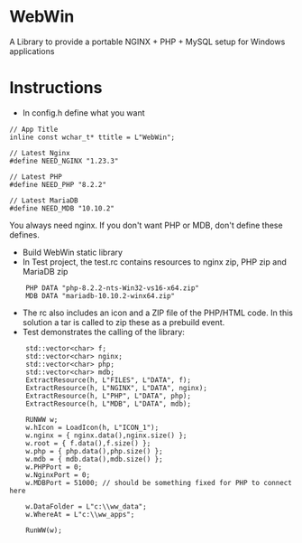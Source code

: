 # WebWin
A Library to provide a portable NGINX + PHP + MySQL setup for Windows applications

# Instructions

* In config.h define what you want

```
// App Title
inline const wchar_t* ttitle = L"WebWin";

// Latest Nginx
#define NEED_NGINX "1.23.3"

// Latest PHP
#define NEED_PHP "8.2.2"

// Latest MariaDB
#define NEED_MDB "10.10.2"
```

  You always need nginx. If you don't want PHP or MDB, don't define these defines.


* Build WebWin static library
* In Test project, the test.rc contains resources to nginx zip, PHP zip and MariaDB zip

```	NGINX DATA "nginx-1.23.3.zip"
	PHP DATA "php-8.2.2-nts-Win32-vs16-x64.zip"
	MDB DATA "mariadb-10.10.2-winx64.zip"
```

* The rc also includes an icon and a ZIP file of the PHP/HTML code. In this solution a tar is called to zip these as a prebuild event.
* Test demonstrates the calling of the library:

```
    std::vector<char> f;
	std::vector<char> nginx;
	std::vector<char> php;
	std::vector<char> mdb;
	ExtractResource(h, L"FILES", L"DATA", f);
	ExtractResource(h, L"NGINX", L"DATA", nginx);
	ExtractResource(h, L"PHP", L"DATA", php);
	ExtractResource(h, L"MDB", L"DATA", mdb);

	RUNWW w;
	w.hIcon = LoadIcon(h, L"ICON_1");
	w.nginx = { nginx.data(),nginx.size() };
	w.root = { f.data(),f.size() };
	w.php = { php.data(),php.size() };
	w.mdb = { mdb.data(),mdb.size() };
	w.PHPPort = 0;
	w.NginxPort = 0;
	w.MDBPort = 51000; // should be something fixed for PHP to connect here
	
	w.DataFolder = L"c:\\ww_data";
	w.WhereAt = L"c:\\ww_apps";

	RunWW(w);



